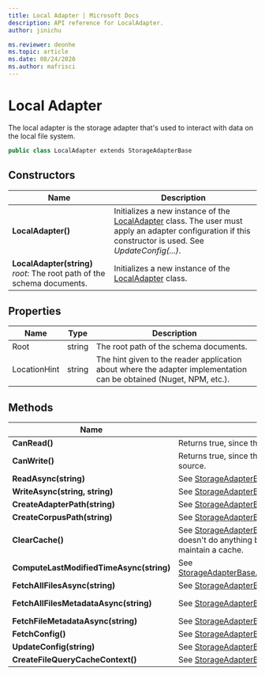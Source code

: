 ```yaml
---
title: Local Adapter | Microsoft Docs
description: API reference for LocalAdapter.
author: jinichu

ms.reviewer: deonhe 
ms.topic: article
ms.date: 08/24/2020
ms.author: mafrisci
---
```


# Local Adapter

The local adapter is the storage adapter that's used to interact with data on the local file system.

```csharp
public class LocalAdapter extends StorageAdapterBase
```

## Constructors
|Name|Description|
|---|---|
|**LocalAdapter()**|Initializes a new instance of the [LocalAdapter](localadapter.md) class. The user must apply an adapter configuration if this constructor is used. See *UpdateConfig(...)*.|
|**LocalAdapter(string)**<br/>*root*: The root path of the schema documents.|Initializes a new instance of the [LocalAdapter](localadapter.md) class.|

## Properties
|Name|Type|Description|
|---|---|---|
|Root|string|The root path of the schema documents.|
|LocationHint|string|The hint given to the reader application about where the adapter implementation can be obtained (Nuget, NPM, etc.).|

## Methods
|Name|Description|Return Type|
|---|---|---|
|**CanRead()**|Returns true, since the local adapter can read data.|bool|
|**CanWrite()**|Returns true, since the local adapter can write data to its source.|bool|
|**ReadAsync(string)**|See [StorageAdapterBase.ReadAsync(...)](storageadapterbase.md#methods).|Task\<string>|
|**WriteAsync(string, string)**|See [StorageAdapterBase.WriteAsync(...)](storageadapterbase.md#methods).|Task|
|**CreateAdapterPath(string)**|See [StorageAdapterBase.CreateAdapterPath(...)](storageadapterbase.md#methods).|string|
|**CreateCorpusPath(string)**|See [StorageAdapterBase.CreateCorpusPath(...)](storageadapterbase.md#methods).|string|
|**ClearCache()**|See [StorageAdapterBase.ClearCache()](storageadapterbase.md#methods). This method doesn't do anything because the local adapter doesn't maintain a cache.|void|
|**ComputeLastModifiedTimeAsync(string)**|See [StorageAdapterBase.ComputeLastModifiedTimeAsync(...)](storageadapterbase.md#methods).|Task\<DateTimeOffset?>|
|**FetchAllFilesAsync(string)**|See [StorageAdapterBase.FetchAllFilesAsync(...)](storageadapterbase.md#methods).|Task\<List\<string>>|
|**FetchAllFilesMetadataAsync(string)**|See [StorageAdapterBase.FetchAllFilesMetadataAsync(...)](storageadapterbase.md#methods).|Task\<IDictionary\<string, CdmFileMetadata>>|
|**FetchFileMetadataAsync(string)**|See [StorageAdapterBase.FetchFileMetadataAsync(...)](storageadapterbase.md#methods).|CdmFileMetadata|
|**FetchConfig()**|See [StorageAdapterBase.FetchConfig()](storageadapterbase.md#methods).|string|
|**UpdateConfig(string)**|See [StorageAdapterBase.UpdateConfig(...)](storageadapterbase.md#methods).|void|
|**CreateFileQueryCacheContext()**|See [StorageAdapterBase.CreateFileQueryCacheContext()](storageadapterbase.md#methods).|IDisposable|

